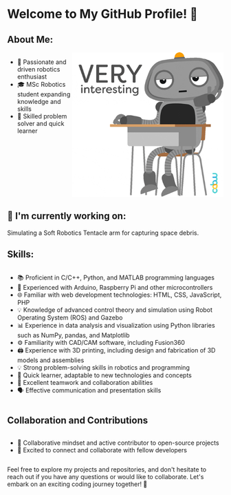 # Welcome to My GitHub Profile! 👋

## About Me:

<div style="display: flex;">
    <div style="flex: 30%;">
        <ul>
            <li>🤖 Passionate and driven robotics enthusiast</li>
            <li>🎓 MSc Robotics student expanding knowledge and skills</li>
            <li>🔧 Skilled problem solver and quick learner</li>
        </ul>
    </div>
    <div style="flex: 70%;">
        <img src="https://github.com/Jubu-Jubu/Jubu-Jubu/blob/main/giphy2.gif" alt="Profile GIF">
    </div>
</div>


## 🔧 I'm currently working on:
Simulating a Soft Robotics Tentacle arm for capturing space debris.


## Skills:


<div style="display: flex;">
    <div style="flex: 100%;">
        <ul>
            <li>📚 Proficient in C/C++, Python, and MATLAB programming languages</li>
            <li>🔌 Experienced with Arduino, Raspberry Pi and other microcontrollers</li>
            <li>🌐 Familiar with web development technologies: HTML, CSS, JavaScript, PHP</li>
            <li>💡 Knowledge of advanced control theory and simulation using Robot Operating System (ROS) and Gazebo</li>
            <li>📊 Experience in data analysis and visualization using Python libraries such as NumPy, pandas, and Matplotlib</li>
            <li>⚙️ Familiarity with CAD/CAM software, including Fusion360</li>
            <li>🖨️ Experience with 3D printing, including design and fabrication of 3D models and assemblies</li>
            <li>💡 Strong problem-solving skills in robotics and programming</li>
            <li>🚀 Quick learner, adaptable to new technologies and concepts</li>
            <li>👥 Excellent teamwork and collaboration abilities</li>
            <li>🗣️ Effective communication and presentation skills</li>
        </ul>
    </div>
</div>


## Collaboration and Contributions

<div style="display: flex;">
    <div style="flex: 100%;">
        <ul>
            <li>🤝 Collaborative mindset and active contributor to open-source projects</li>
            <li>🌟 Excited to connect and collaborate with fellow developers</li>
        </ul>
    </div>
</div>

Feel free to explore my projects and repositories, and don't hesitate to reach out if you have any questions or would like to collaborate. Let's embark on an exciting coding journey together! 🚀

<!--
**Jubu-Jubu/Jubu-Jubu** is a ✨ _special_ ✨ repository because its `README.md` (this file) appears on your GitHub profile.

Here are some ideas to get you started:

- 🔭 I’m currently working on ...
- 🌱 I’m currently learning ...
- 👯 I’m looking to collaborate on ...
- 🤔 I’m looking for help with ...
- 💬 Ask me about ...
- 📫 How to reach me: ...
- 😄 Pronouns: ...
- ⚡ Fun fact: ...
-->
